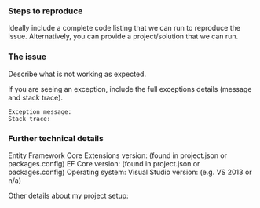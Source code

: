### Steps to reproduce
Ideally include a complete code listing that we can run to reproduce the issue.
Alternatively, you can provide a project/solution that we can run.

### The issue
Describe what is not working as expected.

If you are seeing an exception, include the full exceptions details (message and stack trace).

```
Exception message:
Stack trace:
```

### Further technical details

Entity Framework Core Extensions version: (found in project.json or packages.config)
EF Core version: (found in project.json or packages.config)
Operating system: 
Visual Studio version: (e.g. VS 2013 or n/a)

Other details about my project setup: